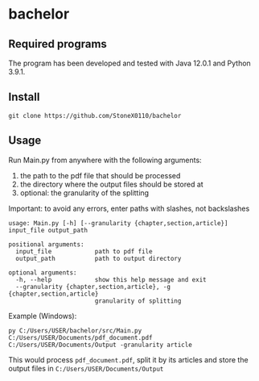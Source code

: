 # bachelor

## Required programs
The program has been developed and tested with Java 12.0.1 and Python 3.9.1.

## Install
```
git clone https://github.com/StoneX0110/bachelor
```

## Usage
Run Main.py from anywhere with the following arguments:
1. the path to the pdf file that should be processed
2. the directory where the output files should be stored at
3. optional: the granularity of the splitting

Important: to avoid any errors, enter paths with slashes, not backslashes
```
usage: Main.py [-h] [--granularity {chapter,section,article}] input_file output_path

positional arguments:
  input_file            path to pdf file
  output_path           path to output directory

optional arguments:
  -h, --help            show this help message and exit
  --granularity {chapter,section,article}, -g {chapter,section,article}
                        granularity of splitting
```

Example (Windows):
```
py C:/Users/USER/bachelor/src/Main.py C:/Users/USER/Documents/pdf_document.pdf C:/Users/USER/Documents/Output -granularity article
```
This would process `pdf_document.pdf`, split it by its articles and store the output files in `C:/Users/USER/Documents/Output`
